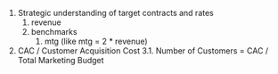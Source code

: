 
1. Strategic understanding of target contracts and rates
   1. revenue 
   2. benchmarks
      1. mtg (like mtg = 2 * revenue)
2. CAC / Customer Acquisition Cost
   3.1.  Number of Customers =  CAC / Total Marketing Budget

